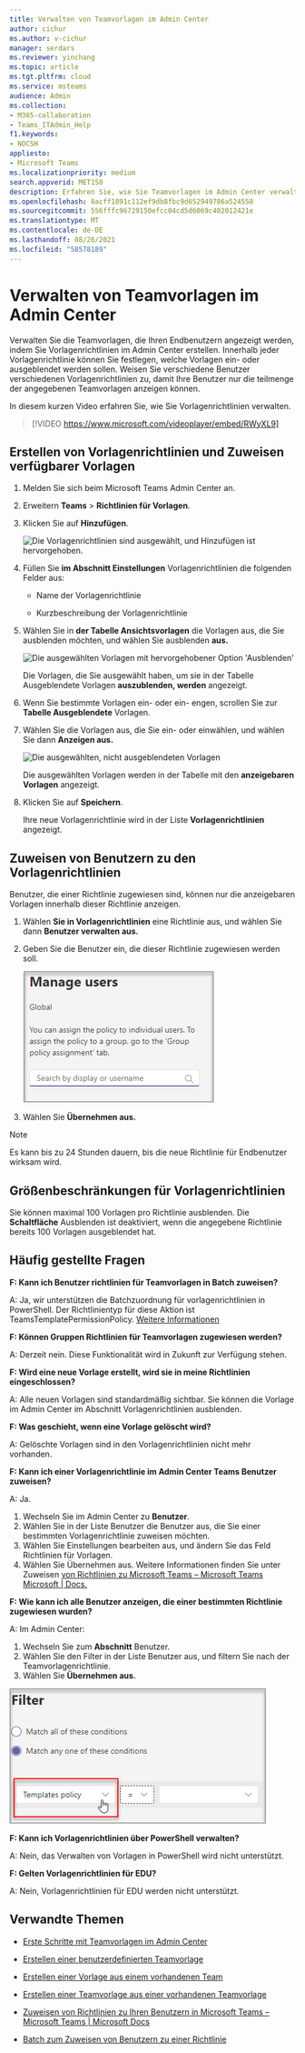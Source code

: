 ```yaml
---
title: Verwalten von Teamvorlagen im Admin Center
author: cichur
ms.author: v-cichur
manager: serdars
ms.reviewer: yinchang
ms.topic: article
ms.tgt.pltfrm: cloud
ms.service: msteams
audience: Admin
ms.collection:
- M365-collaboration
- Teams_ITAdmin_Help
f1.keywords:
- NOCSH
appliesto:
- Microsoft Teams
ms.localizationpriority: medium
search.appverid: MET150
description: Erfahren Sie, wie Sie Teamvorlagen im Admin Center verwalten.
ms.openlocfilehash: 8acff1891c112ef9db8fbc9d652949786a524550
ms.sourcegitcommit: 556fffc96729150efcc04cd5d6069c402012421e
ms.translationtype: MT
ms.contentlocale: de-DE
ms.lasthandoff: 08/26/2021
ms.locfileid: "58578189"
---
```

# <a name="manage-team-templates-in-the-admin-center"></a>Verwalten von Teamvorlagen im Admin Center

Verwalten Sie die Teamvorlagen, die Ihren Endbenutzern angezeigt werden, indem Sie Vorlagenrichtlinien im Admin Center erstellen. Innerhalb jeder Vorlagenrichtlinie können Sie festlegen, welche Vorlagen ein- oder ausgeblendet werden sollen.
Weisen Sie verschiedene Benutzer verschiedenen Vorlagenrichtlinien zu, damit Ihre Benutzer nur die teilmenge der angegebenen Teamvorlagen anzeigen können.

In diesem kurzen Video erfahren Sie, wie Sie Vorlagenrichtlinien verwalten.

> [!VIDEO https://www.microsoft.com/videoplayer/embed/RWyXL9]

## <a name="create-template-policies-and-assign-available-templates"></a>Erstellen von Vorlagenrichtlinien und Zuweisen verfügbarer Vorlagen

1. Melden Sie sich beim Microsoft Teams Admin Center an.

2. Erweitern **Teams**  >  **Richtlinien für Vorlagen**.

3. Klicken Sie auf **Hinzufügen**.

    ![Die Vorlagenrichtlinien sind ausgewählt, und Hinzufügen ist hervorgehoben.](media/template-policies-1.png)

1. Füllen Sie **im Abschnitt Einstellungen** Vorlagenrichtlinien die folgenden Felder aus:

    - Name der Vorlagenrichtlinie

    - Kurzbeschreibung der Vorlagenrichtlinie

2. Wählen Sie in **der Tabelle Ansichtsvorlagen** die Vorlagen aus, die Sie ausblenden möchten, und wählen Sie ausblenden **aus.**

    ![Die ausgewählten Vorlagen mit hervorgehobener Option 'Ausblenden'](media/template-policies-2.png)

    Die Vorlagen, die Sie ausgewählt haben, um sie in der Tabelle Ausgeblendete Vorlagen **auszublenden, werden** angezeigt.

1. Wenn Sie bestimmte Vorlagen ein- oder ein- engen, scrollen Sie zur **Tabelle Ausgeblendete** Vorlagen.

2. Wählen Sie die Vorlagen aus, die Sie ein- oder einwählen, und wählen Sie dann **Anzeigen aus.**

   ![Die ausgewählten, nicht ausgeblendeten Vorlagen](media/template-policies-3.png)

   Die ausgewählten Vorlagen werden in der Tabelle mit den **anzeigebaren Vorlagen** angezeigt.
3. Klicken Sie auf **Speichern**.

   Ihre neue Vorlagenrichtlinie wird in der Liste **Vorlagenrichtlinien** angezeigt.

## <a name="assign-users-to-the-template-policies"></a>Zuweisen von Benutzern zu den Vorlagenrichtlinien

Benutzer, die einer Richtlinie zugewiesen sind, können nur die anzeigebaren Vorlagen innerhalb dieser Richtlinie anzeigen.

1. Wählen **Sie in Vorlagenrichtlinien** eine Richtlinie aus, und wählen Sie dann **Benutzer verwalten aus.**

2. Geben Sie die Benutzer ein, die dieser Richtlinie zugewiesen werden soll.

   ![Zuweisen von Benutzern zu einer Vorlagenrichtlinie](media/template-policies-4.png)

3. Wählen Sie **Übernehmen aus.**

> [!Note]
> Es kann bis zu 24 Stunden dauern, bis die neue Richtlinie für Endbenutzer wirksam wird.

## <a name="size-limits-for-template-policies"></a>Größenbeschränkungen für Vorlagenrichtlinien

Sie können maximal 100 Vorlagen pro Richtlinie ausblenden. Die **Schaltfläche** Ausblenden ist deaktiviert, wenn die angegebene Richtlinie bereits 100 Vorlagen ausgeblendet hat.

## <a name="frequently-asked-questions"></a>Häufig gestellte Fragen

**F: Kann ich Benutzer richtlinien für Teamvorlagen in Batch zuweisen?**
  
A: Ja, wir unterstützen die Batchzuordnung für vorlagenrichtlinien in PowerShell. Der Richtlinientyp für diese Aktion ist TeamsTemplatePermissionPolicy. [Weitere Informationen](/powershell/module/teams/new-csbatchpolicyassignmentoperation)

**F: Können Gruppen Richtlinien für Teamvorlagen zugewiesen werden?**

A: Derzeit nein. Diese Funktionalität wird in Zukunft zur Verfügung stehen.

**F: Wird eine neue Vorlage erstellt, wird sie in meine Richtlinien eingeschlossen?**

A: Alle neuen Vorlagen sind standardmäßig sichtbar. Sie können die Vorlage im Admin Center im Abschnitt Vorlagenrichtlinien ausblenden.

**F: Was geschieht, wenn eine Vorlage gelöscht wird?**

A: Gelöschte Vorlagen sind in den Vorlagenrichtlinien nicht mehr vorhanden.

**F: Kann ich einer Vorlagenrichtlinie im Admin Center Teams Benutzer zuweisen?**

A: Ja.

1. Wechseln Sie im Admin Center zu **Benutzer**.
1. Wählen Sie in der Liste Benutzer die Benutzer aus, die Sie einer bestimmten Vorlagenrichtlinie zuweisen möchten.
1. Wählen Sie Einstellungen bearbeiten aus, und ändern Sie das Feld Richtlinien für Vorlagen.
1. Wählen Sie Übernehmen aus.
   Weitere Informationen finden Sie unter Zuweisen [von Richtlinien zu Microsoft Teams – Microsoft Teams Microsoft \| Docs.](./assign-policies.md#assign-a-policy-to-a-batch-of-users)

**F: Wie kann ich alle Benutzer anzeigen, die einer bestimmten Richtlinie zugewiesen wurden?**

A: Im Admin Center:

1. Wechseln Sie zum **Abschnitt** Benutzer.
2. Wählen Sie den Filter in der Liste Benutzer aus, und filtern Sie nach der Teamvorlagenrichtlinie.
3. Wählen Sie **Übernehmen aus.**

![Ausgewählte Vorlagenrichtlinie und Anzeigen von Benutzern](media/template-policies-5.png)

**F: Kann ich Vorlagenrichtlinien über PowerShell verwalten?**

A: Nein, das Verwalten von Vorlagen in PowerShell wird nicht unterstützt.

**F: Gelten Vorlagenrichtlinien für EDU?**

A: Nein, Vorlagenrichtlinien für EDU werden nicht unterstützt.

## <a name="related-topics"></a>Verwandte Themen

- [Erste Schritte mit Teamvorlagen im Admin Center](./get-started-with-teams-templates-in-the-admin-console.md)

- [Erstellen einer benutzerdefinierten Teamvorlage](./create-a-team-template.md)

- [Erstellen einer Vorlage aus einem vorhandenen Team](./create-template-from-existing-team.md)

- [Erstellen einer Teamvorlage aus einer vorhandenen Teamvorlage](./create-template-from-existing-template.md)

- [Zuweisen von Richtlinien zu Ihren Benutzern in Microsoft Teams – Microsoft Teams \| Microsoft Docs](./assign-policies.md)

- [Batch zum Zuweisen von Benutzern zu einer Richtlinie](/powershell/module/teams/new-csbatchpolicyassignmentoperation)
